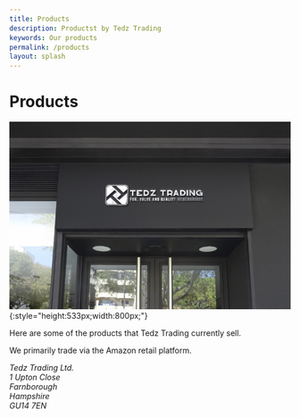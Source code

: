 ```yaml
---
title: Products
description: Productst by Tedz Trading
keywords: Our products
permalink: /products
layout: splash
---
```

# Products

![Tedz Trading](assets/images/store-800x533.jpg){:style="height:533px;width:800px;"}

Here are some of the products that Tedz Trading currently sell.

We primarily trade via the Amazon retail platform.

<address>
Tedz Trading Ltd.<br>
1 Upton Close<br>
Farnborough<br>
Hampshire<br>
GU14 7EN<br>
</address>

